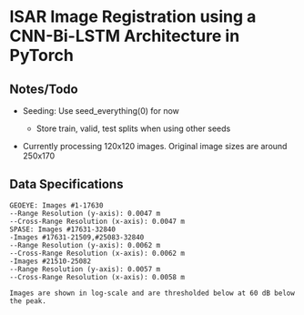# ISAR Image Registration using a CNN-Bi-LSTM Architecture in PyTorch

## Notes/Todo
- Seeding: Use seed_everything(0) for now
    - Store train, valid, test splits when using other seeds

- Currently processing 120x120 images. Original image sizes are around 250x170

## Data Specifications
```
GEOEYE: Images #1-17630
--Range Resolution (y-axis): 0.0047 m
--Cross-Range Resolution (x-axis): 0.0047 m
SPASE: Images #17631-32840
-Images #17631-21509,#25083-32840
--Range Resolution (y-axis): 0.0062 m
--Cross-Range Resolution (x-axis): 0.0062 m
-Images #21510-25082
--Range Resolution (y-axis): 0.0057 m
--Cross-Range Resolution (x-axis): 0.0058 m

Images are shown in log-scale and are thresholded below at 60 dB below the peak.
```